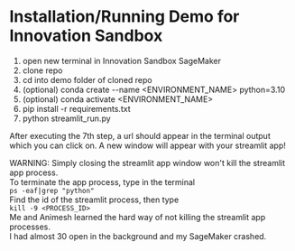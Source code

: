 # Installation/Running Demo for Innovation Sandbox
1. open new terminal in Innovation Sandbox SageMaker
2. clone repo
3. cd into demo folder of cloned repo
4. (optional) conda create --name <ENVIRONMENT_NAME> python=3.10
5. (optional) conda activate <ENVIRONMENT_NAME>
6. pip install -r requirements.txt
7. python streamlit_run.py

After executing the 7th step, a url should appear in the terminal output which you can click on. A new window will appear with your streamlit app!

WARNING: Simply closing the streamlit app window won't kill the streamlit app process.  
To terminate the app process, type in the terminal  
```ps -eaf|grep "python"```  
Find the id of the streamlit process, then type  
```kill -9 <PROCESS_ID>```  
Me and Animesh learned the hard way of not killing the streamlit app processes.  
I had almost 30 open in the background and my SageMaker crashed.
